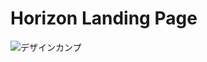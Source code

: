 # Horizon Landing Page
![デザインカンプ](url:https://www.figma.com/file/C1vBN9Cy2paTHVnWPBa2ge/Horizon?node-id=50%3A8&t=RXBbymvNoXqBE0y9-1)